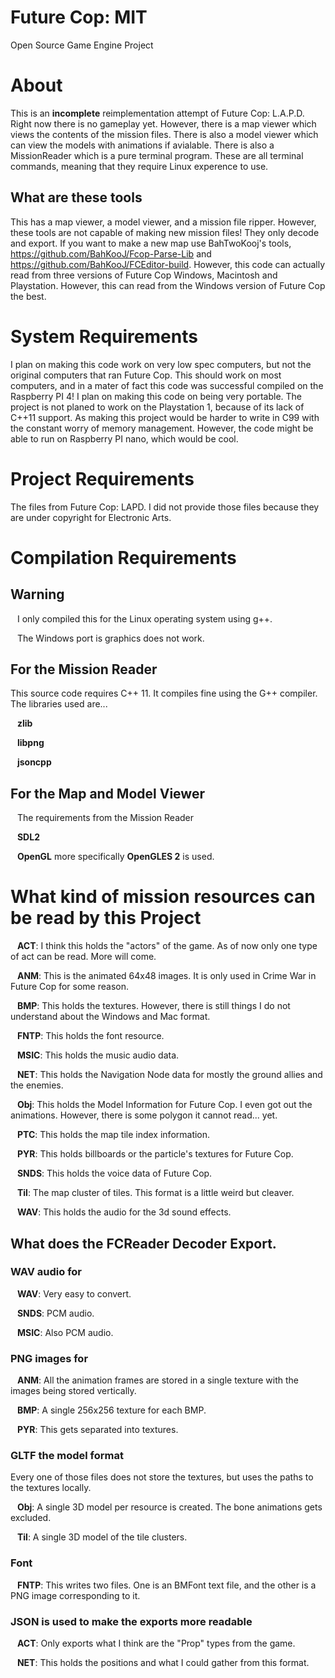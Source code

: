 # Future Cop: MIT

Open Source Game Engine Project

# About

This is an __incomplete__ reimplementation attempt of Future Cop: L.A.P.D. Right now there is no gameplay yet. However, there is a map viewer which views the contents of the mission files. There is also a model viewer which can view the models with animations if avialable. There is also a MissionReader which is a pure terminal program. These are all terminal commands, meaning that they require Linux experence to use.

## What are these tools

This has a map viewer, a model viewer, and a mission file ripper. However, these tools are not capable of making new mission files! They only decode and export. If you want to make a new map use BahTwoKooj's tools, https://github.com/BahKooJ/Fcop-Parse-Lib and https://github.com/BahKooJ/FCEditor-build. However, this code can actually read from three versions of Future Cop Windows, Macintosh and Playstation. However, this can read from the Windows version of Future Cop the best.

# System Requirements

I plan on making this code work on very low spec computers, but not the original computers that ran Future Cop. This should work on most computers, and in a mater of fact this code was successful compiled on the Raspberry PI 4! I plan on making this code on being very portable. The project is not planed to work on the Playstation 1, because of its lack of C++11 support. As making this project would be harder to write in C99 with the constant worry of memory management. However, the code might be able to run on Raspberry PI nano, which would be cool.

# Project Requirements

The files from Future Cop: LAPD. I did not provide those files because they are under copyright for Electronic Arts.

# Compilation Requirements

## Warning

&ensp; I only compiled this for the Linux operating system using g++.

&ensp; The Windows port is graphics does not work.

## For the Mission Reader

This source code requires C++ 11. It compiles fine using the G++ compiler. The libraries used are...

&ensp; __zlib__

&ensp; __libpng__

&ensp; __jsoncpp__

## For the Map and Model Viewer

&ensp; The requirements from the Mission Reader

&ensp; __SDL2__

&ensp; __OpenGL__ more specifically __OpenGLES 2__ is used.

# What kind of mission resources can be read by this Project

&ensp; __ACT__: I think this holds the "actors" of the game. As of now only one type of act can be read. More will come.

&ensp; __ANM__: This is the animated 64x48 images. It is only used in Crime War in Future Cop for some reason.

&ensp; __BMP__: This holds the textures. However, there is still things I do not understand about the Windows and Mac format.

&ensp; __FNTP__: This holds the font resource.

&ensp; __MSIC__: This holds the music audio data.

&ensp; __NET__: This holds the Navigation Node data for mostly the ground allies and the enemies.

&ensp; __Obj__: This holds the Model Information for Future Cop. I even got out the animations. However, there is some polygon it cannot read... yet.

&ensp; __PTC__: This holds the map tile index information.

&ensp; __PYR__: This holds billboards or the particle's textures for Future Cop.

&ensp; __SNDS__: This holds the voice data of Future Cop.

&ensp; __Til__: The map cluster of tiles. This format is a little weird but cleaver.

&ensp; __WAV__: This holds the audio for the 3d sound effects.

## What does the FCReader Decoder Export.

### WAV audio for

&ensp; __WAV__: Very easy to convert.

&ensp; __SNDS__: PCM audio.

&ensp; __MSIC__: Also PCM audio.

### PNG images for

&ensp; __ANM__: All the animation frames are stored in a single texture with the images being stored vertically.

&ensp; __BMP__: A single 256x256 texture for each BMP.

&ensp; __PYR__: This gets separated into textures.

### GLTF the model format

Every one of those files does not store the textures, but uses the paths to the textures locally.

&ensp; __Obj__: A single 3D model per resource is created. The bone animations gets excluded.

&ensp; __Til__: A single 3D model of the tile clusters.

### Font

&ensp; __FNTP__: This writes two files. One is an BMFont text file, and the other is a PNG image corresponding to it.

### JSON is used to make the exports more readable

&ensp; __ACT__: Only exports what I think are the "Prop" types from the game.

&ensp; __NET__: This holds the positions and what I could gather from this format.

